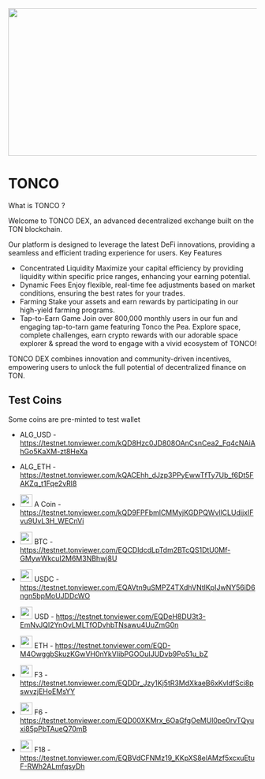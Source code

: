  <img src="https://tonco-demo.github.io/resources/TONCO_1500x500.jpeg" width="900" height="300" >
 
# TONCO 

What is TONCO ?

Welcome to TONCO DEX, an advanced decentralized exchange built on the TON blockchain.

Our platform is designed to leverage the latest DeFi innovations, providing a seamless and efficient trading experience for users.
Key Features

 * Concentrated Liquidity
    Maximize your capital efficiency by providing liquidity within specific price ranges, enhancing your earning potential.
 *   Dynamic Fees
    Enjoy flexible, real-time fee adjustments based on market conditions, ensuring the best rates for your trades.
 *  Farming
    Stake your assets and earn rewards by participating in our high-yield farming programs.
 *  Tap-to-Earn Game
    Join over 800,000 monthly users in our fun and engaging tap-to-tarn game featuring Tonco the Pea. Explore space, complete challenges, earn crypto rewards with our adorable space explorer & spread the word to engage with a vivid ecosystem of TONCO!

TONCO DEX combines innovation and community-driven incentives, empowering users to unlock the full potential of decentralized finance on TON.

## Test Coins

Some coins are pre-minted to test wallet
 
  * ALG_USD - https://testnet.tonviewer.com/kQD8Hzc0JD808OAnCsnCea2_Fq4cNAiAhGo5KaXM-zt8HeXa
  * ALG_ETH - https://testnet.tonviewer.com/kQACEhh_dJzp3PPyEwwTfTy7Ub_f6Dt5FAKZq_t1Fqe2vRl8

  * <img src="https://pimenovalexander.github.io/resources/icons/coinA.png" width="25" height="25" > A Coin - https://testnet.tonviewer.com/kQD9FPFbmlCMMyjKGDPQWvllCLUdjjxIFvu9UvL3H_WECnVi
  * <img src="https://pimenovalexander.github.io/resources/icons/coinB.png" width="25" height="25" > BTC  - https://testnet.tonviewer.com/EQCDldcdLpTdm2BTcQS1DtU0Mf-GMywWkcuI2M6M3NBhwj8U
  * <img src="https://pimenovalexander.github.io/resources/icons/coinC.png" width="25" height="25" > USDC - https://testnet.tonviewer.com/EQAVtn9uSMPZ4TXdhVNtlKpIJwNY56iD6ngn5bpMoUJDDcWO
  * <img src="https://pimenovalexander.github.io/resources/icons/coinD.png" width="25" height="25" > USD  - https://testnet.tonviewer.com/EQDeH8DU3t3-EmNvJQl2YnOvLMLTfODvhbTNsawu4UuZmG0n
  * <img src="https://pimenovalexander.github.io/resources/icons/coinE.png" width="25" height="25" > ETH  - https://testnet.tonviewer.com/EQD-M4OwggbSkuzKGwVH0nYkVIibPGOOuIJUDvb9Po51u_bZ
   
  * <img src="https://pimenovalexander.github.io/resources/icons/coinF3.png" width="25" height="25" > F3  - https://testnet.tonviewer.com/EQDDr_Jzy1Kj5tR3MdXkaeB6xKvldfSci8pswvzjEHoEMsYY
  * <img src="https://pimenovalexander.github.io/resources/icons/coinF6.png" width="25" height="25" > F6  - https://testnet.tonviewer.com/EQD00XKMrx_6OaGfgOeMUl0pe0rvTQyuxi85pPbTAueQ70mB
  * <img src="https://pimenovalexander.github.io/resources/icons/coinF18.png" width="25" height="25" > F18  - https://testnet.tonviewer.com/EQBVdCFNMz19_KKpXS8elAMzf5xcxuEtuF-RWh2ALmfqsyDh


